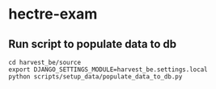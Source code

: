 # hectre-exam

## Run script to populate data to db
```
cd harvest_be/source
export DJANGO_SETTINGS_MODULE=harvest_be.settings.local
python scripts/setup_data/populate_data_to_db.py
```
